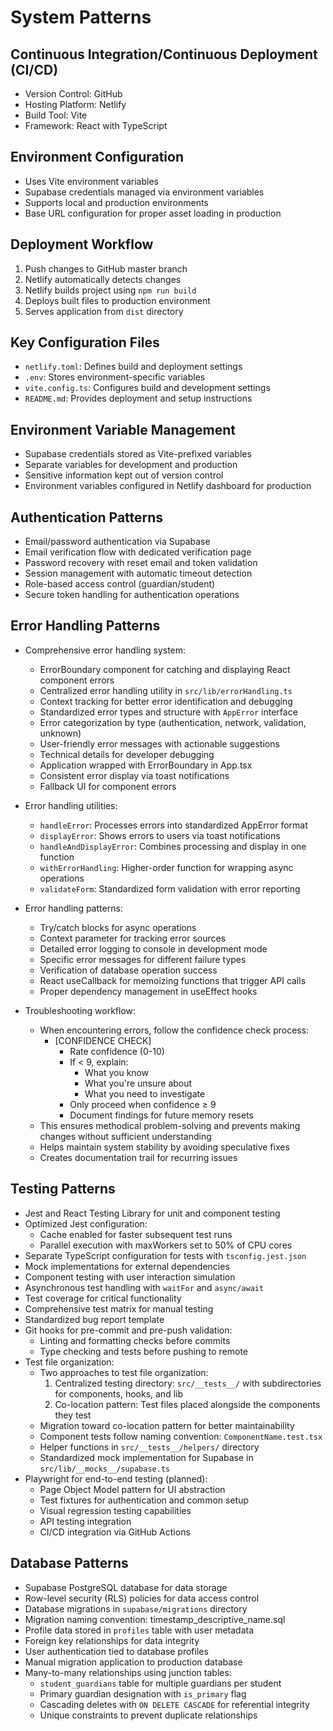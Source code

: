 # System Patterns

## Continuous Integration/Continuous Deployment (CI/CD)

- Version Control: GitHub
- Hosting Platform: Netlify
- Build Tool: Vite
- Framework: React with TypeScript

## Environment Configuration

- Uses Vite environment variables
- Supabase credentials managed via environment variables
- Supports local and production environments
- Base URL configuration for proper asset loading in production

## Deployment Workflow

1. Push changes to GitHub master branch
2. Netlify automatically detects changes
3. Netlify builds project using `npm run build`
4. Deploys built files to production environment
5. Serves application from `dist` directory

## Key Configuration Files

- `netlify.toml`: Defines build and deployment settings
- `.env`: Stores environment-specific variables
- `vite.config.ts`: Configures build and development settings
- `README.md`: Provides deployment and setup instructions

## Environment Variable Management

- Supabase credentials stored as Vite-prefixed variables
- Separate variables for development and production
- Sensitive information kept out of version control
- Environment variables configured in Netlify dashboard for production

## Authentication Patterns

- Email/password authentication via Supabase
- Email verification flow with dedicated verification page
- Password recovery with reset email and token validation
- Session management with automatic timeout detection
- Role-based access control (guardian/student)
- Secure token handling for authentication operations

## Error Handling Patterns

- Comprehensive error handling system:

  - ErrorBoundary component for catching and displaying React component errors
  - Centralized error handling utility in `src/lib/errorHandling.ts`
  - Context tracking for better error identification and debugging
  - Standardized error types and structure with `AppError` interface
  - Error categorization by type (authentication, network, validation, unknown)
  - User-friendly error messages with actionable suggestions
  - Technical details for developer debugging
  - Application wrapped with ErrorBoundary in App.tsx
  - Consistent error display via toast notifications
  - Fallback UI for component errors

- Error handling utilities:

  - `handleError`: Processes errors into standardized AppError format
  - `displayError`: Shows errors to users via toast notifications
  - `handleAndDisplayError`: Combines processing and display in one function
  - `withErrorHandling`: Higher-order function for wrapping async operations
  - `validateForm`: Standardized form validation with error reporting

- Error handling patterns:

  - Try/catch blocks for async operations
  - Context parameter for tracking error sources
  - Detailed error logging to console in development mode
  - Specific error messages for different failure types
  - Verification of database operation success
  - React useCallback for memoizing functions that trigger API calls
  - Proper dependency management in useEffect hooks

- Troubleshooting workflow:
  - When encountering errors, follow the confidence check process:
    - [CONFIDENCE CHECK]
      - Rate confidence (0-10)
      - If < 9, explain:
        - What you know
        - What you're unsure about
        - What you need to investigate
      - Only proceed when confidence ≥ 9
      - Document findings for future memory resets
  - This ensures methodical problem-solving and prevents making changes without sufficient understanding
  - Helps maintain system stability by avoiding speculative fixes
  - Creates documentation trail for recurring issues

## Testing Patterns

- Jest and React Testing Library for unit and component testing
- Optimized Jest configuration:
  - Cache enabled for faster subsequent test runs
  - Parallel execution with maxWorkers set to 50% of CPU cores
- Separate TypeScript configuration for tests with `tsconfig.jest.json`
- Mock implementations for external dependencies
- Component testing with user interaction simulation
- Asynchronous test handling with `waitFor` and `async/await`
- Test coverage for critical functionality
- Comprehensive test matrix for manual testing
- Standardized bug report template
- Git hooks for pre-commit and pre-push validation:
  - Linting and formatting checks before commits
  - Type checking and tests before pushing to remote
- Test file organization:
  - Two approaches to test file organization:
    1. Centralized testing directory: `src/__tests__/` with subdirectories for components, hooks, and lib
    2. Co-location pattern: Test files placed alongside the components they test
  - Migration toward co-location pattern for better maintainability
  - Component tests follow naming convention: `ComponentName.test.tsx`
  - Helper functions in `src/__tests__/helpers/` directory
  - Standardized mock implementation for Supabase in `src/lib/__mocks__/supabase.ts`
- Playwright for end-to-end testing (planned):
  - Page Object Model pattern for UI abstraction
  - Test fixtures for authentication and common setup
  - Visual regression testing capabilities
  - API testing integration
  - CI/CD integration via GitHub Actions

## Database Patterns

- Supabase PostgreSQL database for data storage
- Row-level security (RLS) policies for data access control
- Database migrations in `supabase/migrations` directory
- Migration naming convention: timestamp_descriptive_name.sql
- Profile data stored in `profiles` table with user metadata
- Foreign key relationships for data integrity
- User authentication tied to database profiles
- Manual migration application to production database
- Many-to-many relationships using junction tables:
  - `student_guardians` table for multiple guardians per student
  - Primary guardian designation with `is_primary` flag
  - Cascading deletes with `ON DELETE CASCADE` for referential integrity
  - Unique constraints to prevent duplicate relationships
